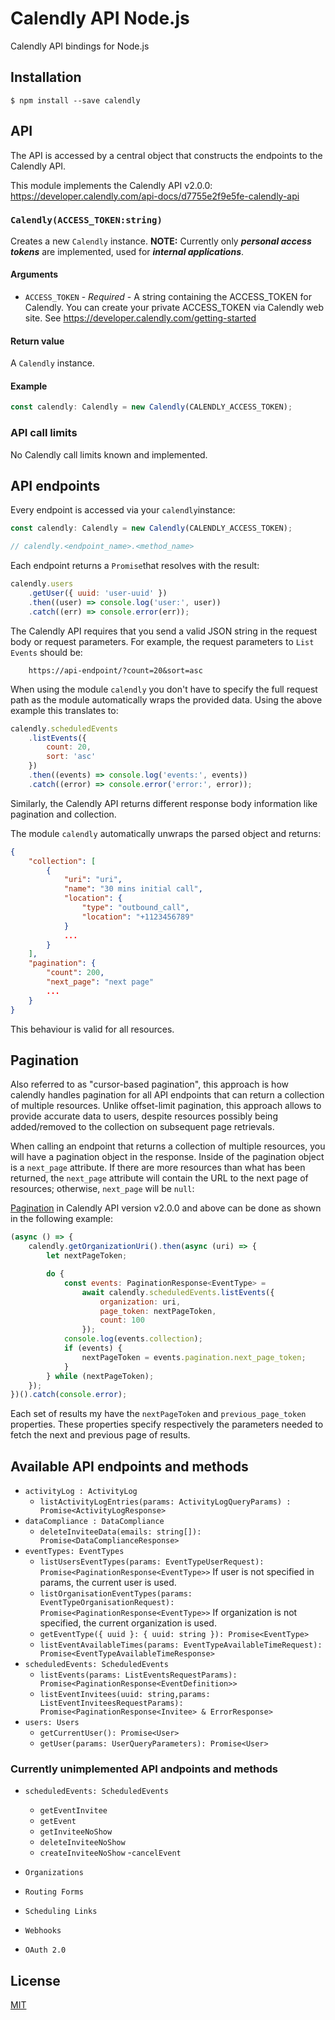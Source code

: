 # Calendly API Node.js

Calendly API bindings for Node.js

## Installation

`$ npm install --save calendly`

## API

The API is accessed by a central object that constructs the endpoints to the Calendly API.

This module implements the Calendly API v2.0.0:
https://developer.calendly.com/api-docs/d7755e2f9e5fe-calendly-api

### `Calendly(ACCESS_TOKEN:string)`

Creates a new `Calendly` instance. **NOTE:** Currently only **_personal access tokens_** are implemented, used for **_internal applications_**.

#### Arguments

-   `ACCESS_TOKEN` - _Required_ - A string containing the ACCESS_TOKEN for Calendly. You can create your private ACCESS_TOKEN via Calendly web site. See https://developer.calendly.com/getting-started

#### Return value

A `Calendly` instance.

#### Example

```js
const calendly: Calendly = new Calendly(CALENDLY_ACCESS_TOKEN);
```

### API call limits

No Calendly call limits known and implemented.

## API endpoints

Every endpoint is accessed via your `calendly`instance:

```js
const calendly: Calendly = new Calendly(CALENDLY_ACCESS_TOKEN);

// calendly.<endpoint_name>.<method_name>
```

Each endpoint returns a `Promise`that resolves with the result:

```js
calendly.users
    .getUser({ uuid: 'user-uuid' })
    .then((user) => console.log('user:', user))
    .catch((err) => console.error(err));
```

The Calendly API requires that you send a valid JSON string in the request body or request parameters. For example, the request parameters to `List Events` should be:

```shell
    https://api-endpoint/?count=20&sort=asc

```

When using the module `calendly` you don't have to specify the full request path as the module automatically wraps the provided data. Using the above example this translates to:

```js
calendly.scheduledEvents
    .listEvents({
        count: 20,
        sort: 'asc'
    })
    .then((events) => console.log('events:', events))
    .catch((error) => console.error('error:', error));
```

Similarly, the Calendly API returns different response body information like pagination and collection.

The module `calendly` automatically unwraps the parsed object and returns:

```json
{
    "collection": [
        {
            "uri": "uri",
            "name": "30 mins initial call",
            "location": {
                "type": "outbound_call",
                "location": "+1123456789"
            }
            ...
        }
    ],
    "pagination": {
        "count": 200,
        "next_page": "next page"
        ...
    }
}
```

This behaviour is valid for all resources.

## Pagination

Also referred to as "cursor-based pagination", this approach is how calendly handles pagination for all API endpoints that can return a collection of multiple resources. Unlike offset-limit pagination, this approach allows to provide accurate data to users, despite resources possibly being added/removed to the collection on subsequent page retrievals.

When calling an endpoint that returns a collection of multiple resources, you will have a pagination object in the response. Inside of the pagination object is a `next_page` attribute. If there are more resources than what has been returned, the `next_page` attribute will contain the URL to the next page of resources; otherwise, `next_page` will be `null`:

[Pagination][calendly-api-pagination] in Calendly API version v2.0.0 and above can be done as shown in the following example:

```js
(async () => {
    calendly.getOrganizationUri().then(async (uri) => {
        let nextPageToken;

        do {
            const events: PaginationResponse<EventType> =
                await calendly.scheduledEvents.listEvents({
                    organization: uri,
                    page_token: nextPageToken,
                    count: 100
                });
            console.log(events.collection);
            if (events) {
                nextPageToken = events.pagination.next_page_token;
            }
        } while (nextPageToken);
    });
})().catch(console.error);
```

Each set of results my have the `nextPageToken` and `previous_page_token` properties. These properties specify respectively the parameters needed to fetch the next and previous page of results.

## Available API endpoints and methods

-   `activityLog : ActivityLog`
    -   `listActivityLogEntries(params: ActivityLogQueryParams) : Promise<ActivityLogResponse>`
-   `dataCompliance : DataCompliance`
    -   `deleteInviteeData(emails: string[]): Promise<DataComplianceResponse>`
-   `eventTypes: EventTypes`
    -   `listUsersEventTypes(params: EventTypeUserRequest): Promise<PaginationResponse<EventType>>` If user is not specified in params, the current user is used.
    -   `listOrganisationEventTypes(params: EventTypeOrganisationRequest): Promise<PaginationResponse<EventType>>` If organization is not specified, the current organization is used.
    -   `getEventType({ uuid }: { uuid: string }): Promise<EventType>`
    -   `listEventAvailableTimes(params: EventTypeAvailableTimeRequest): Promise<EventTypeAvailableTimeResponse>`
-   `scheduledEvents: ScheduledEvents`
    -   `listEvents(params: ListEventsRequestParams): Promise<PaginationResponse<EventDefinition>>`
    -   `listEventInvitees(uuid: string,params: ListEventInviteesRequestParams): Promise<PaginationResponse<Invitee> & ErrorResponse>`
-   `users: Users`
    -   `getCurrentUser(): Promise<User>`
    -   `getUser(params: UserQueryParameters): Promise<User>`

### Currently unimplemented API andpoints and methods

-   `scheduledEvents: ScheduledEvents`

    -   `getEventInvitee`
    -   `getEvent`
    -   `getInviteeNoShow`
    -   `deleteInviteeNoShow`
    -   `createInviteeNoShow` -`cancelEvent`

-   `Organizations`
-   `Routing Forms`
-   `Scheduling Links`
-   `Webhooks`
-   `OAuth 2.0`

## License

[MIT](LICENSE)

[calendly-api-pagination]: https://developer.calendly.com/api-docs/ZG9jOjE1MDE3NzI-api-conventions#keyset-based-pagination
